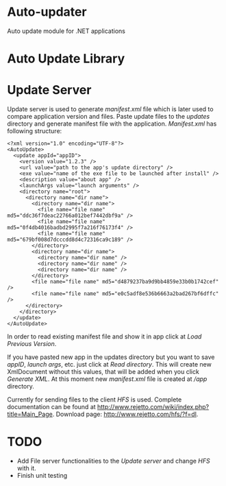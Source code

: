 # Auto-updater

Auto update module for .NET applications

# Auto Update Library



# Update Server

Update server is used to generate *manifest.xml* file which is later used to compare application version and files.
Paste update files to the *updates* directory and generate manifest file with the application. 
*Manifest.xml* has following structure:

```
<?xml version="1.0" encoding="UTF-8"?>
<AutoUpdate>
  <update appId="appID">
    <version value="1.2.3" />
    <url value="path to the app's update directory" />
    <exe value="name of the exe file to be launched after install" />
    <description value="about app" />
    <launchArgs value="launch arguments" />
    <directory name="root">
      <directory name="dir name">
        <directory name="dir name">
          <file name="file name" md5="ddc36f7deac22766a012bef7442dbf9a" />
          <file name="file name" md5="0f4db4016badbd2995f7a216f76173f4" />
          <file name="file name" md5="679bf008d7dcccdd8d4c72316ca9c189" />
        </directory>
        <directory name="dir name">
          <directory name="dir name" />
          <directory name="dir name" />
          <directory name="dir name" />
        </directory>
        <file name="file name" md5="d4879237ba9d9bb4859e33b0b1742cef" />
        <file name="file name" md5="e0c5adf8e536b6663a2bad267bf6dffc" />
      </directory>
    </directory>
  </update>
</AutoUpdate>
```
In order to read existing manifest file and show it in app click at *Load Previous Version*.

If you have pasted new app in the updates directory but you want to save *appID*, *launch args*, etc. just click at *Read directory*. This will create new XmlDocument without this values, that will be added when you click *Generate XML*. At this moment new *manifest.xml* file is created at */app* directory.

Currently for sending files to the client *HFS* is used. 
Complete documentation can be found at http://www.rejetto.com/wiki/index.php?title=Main_Page.
Download page: http://www.rejetto.com/hfs/?f=dl.

# TODO
- Add File server functionalities to the *Update server* and change *HFS* with it.
- Finish unit testing
